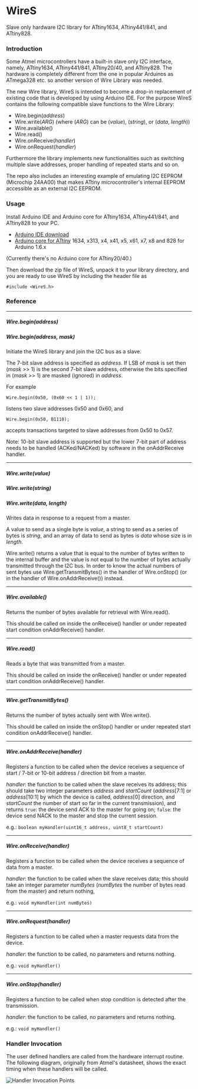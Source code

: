 # WireS
Slave only hardware I2C library for ATtiny1634, ATtiny441/841, and ATtiny828.

### Introduction

Some Atmel microcontrollers have a built-in slave only I2C interface, namely, 
ATtiny1634, ATtiny441/841, ATtiny20/40, and ATtiny828. 
The hardware is completely different from the one in popular Arduinos as ATmega328 etc. 
so another version of Wire Library was needed.

The new Wire library, WireS is intended to become a drop-in replacement of existing code that is developed by using Arduino IDE.
For the purpose WireS contains the following compatible slave functions to the Wire Library:

* Wire.begin(_address_)
* Wire.write(_ARG_) (where (_ARG_) can be (_value_), (_string_), or (_data_, _length_))
* Wire.available()
* Wire.read()
* Wire.onReceive(_handler_)
* Wire.onRequest(_handler_)

Furthermore the library implements new functionalities 
such as switching multiple slave addresses, proper handling of repeated starts and so on.

The repo also includes an interesting example of emulating I2C EEPROM (Microchip 24AA00) 
that makes ATtiny microcontroller's internal EEPROM accessible as an external I2C EEPROM.

### Usage

Install Arduino IDE and Arduino core for ATtiny1634, ATtiny441/841, and ATtiny828 to your PC.

* [Arduino IDE download](http://www.arduino.cc/en/Main/Software)
* [Arduino core for ATtiny](https://github.com/SpenceKonde/ATTinyCore) 1634, x313, x4, x41, x5, x61, x7, x8 and 828 for Arduino 1.6.x 

(Currently there's no Arduino core for ATtiny20/40.)

Then download the zip file of WireS, unpack it to your library directory,
and you are ready to use WireS by including the header file as
```
#include <WireS.h>
```

### Reference

- - - 
##### Wire.begin(_address_)
##### Wire.begin(_address_, _mask_)
Initiate the WireS library and join the I2C bus as a slave. 

The 7-bit slave address is specified as _address_.
If LSB of _mask_ is set then (_mask_ >> 1) is the second 7-bit slave address,
otherwise the bits specified in (_mask_ >> 1) are masked (ignored) in _address_. 

For example
```
Wire.begin(0x50, (0x60 << 1 | 1));
```
listens two slave addresses 0x50 and 0x60, and
```
Wire.begin(0x50, B1110);
```
accepts transactions targeted to slave addresses from 0x50 to 0x57.

Note: 10-bit slave address is supported but the lower 7-bit part of address needs to be handled (ACKed/NACKed) by software in the onAddrReceive handler.

- - -
##### Wire.write(_value_)
##### Wire.write(_string_)
##### Wire.write(_data_, _length_)
Writes data in response to a request from a master.

A value to send as a single byte is _value_,
a string to send as a series of bytes is _string_, and
an array of data to send as bytes is _data_ whose size is in _length_.

Wire.write() returns a value that is equal to the number of bytes written to the internal buffer
and the value is not equal to the number of bytes actually transmitted through the I2C bus.
In order to know the actual numbers of sent bytes use Wire.getTransmitBytes() in the handler of Wire.onStop() (or in the handler of Wire.onAddrReceive()) instead.

- - -
##### Wire.available()
Returns the number of bytes available for retrieval with Wire.read().

This should be called on inside the onReceive() handler or under repeated start condition onAddrReceive() handler.

- - -
##### Wire.read()
Reads a byte that was transmitted from a master.

This should be called on inside the onReceive() handler or under repeated start condition onAddrReceive() handler.

- - -
##### Wire.getTransmitBytes()
Returns the number of bytes actually sent with Wire.write().

This should be called on inside the onStop() handler or under repeated start condition onAddrReceive() handler.

- - -
##### Wire.onAddrReceive(_handler_)
Registers a function to be called when the device receives a sequence of start / 7-bit or 10-bit address / direction bit from a master.

_handler_: the function to be called when the slave receives its address; this should take two integer parameters _address_ and _startCount_
(_address_[7:1] or _address_[10:1] by which the device is called, _address_[0] direction, and _startCount_ the number of start so far in the current transmission), and 
returns `true`: the device send ACK to the master for going on;
`false`: the device send NACK to the master and stop the current session.

e.g.: ```boolean myHandler(uint16_t address, uint8_t startCount)```

- - -
##### Wire.onReceive(_handler_)
Registers a function to be called when the device receives a sequence of data from a master.

_handler_: the function to be called when the slave receives data; this should take an integer parameter _numBytes_
(_numBytes_ the number of bytes read from the master) and return nothing,

e.g.: ```void myHandler(int numBytes)```

- - -
##### Wire.onRequest(_handler_)
Registers a function to be called when a master requests data from the device. 

_handler_: the function to be called, no parameters and returns nothing.

e.g.: ```void myHandler()```

- - -
##### Wire.onStop(_handler_)
Registers a function to be called when stop condition is detected after the transmission. 

_handler_:  the function to be called, no parameters and returns nothing.

e.g.: ```void myHandler()```

### Handler Invocation

The user defined handlers are called from the hardware interrupt routine.
The following diagram, originally from Atmel's datasheet, shows the exact timing when these handlers will be called.

![Handler Invocation Points](http://mewpro.cc/wp-content/uploads/I2C-slave.jpg)
